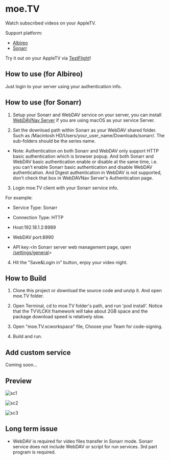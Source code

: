 # moe.TV
Watch subscribed videos on your AppleTV.

Support platform:
- [Albireo](https://github.com/lordfriend/Albireo)
- [Sonarr](https://sonarr.tv/)

Try it out on your AppleTV via [TestFlight](https://testflight.apple.com/join/86IoKxV6)!

## How to use (for Albireo)

Just login to your server using your authentication info.

## How to use (for Sonarr)

1. Setup your Sonarr and WebDAV service on your server, you can install [WebDAVNav Server](https://apps.apple.com/us/app/webdavnav-server/id747482894?mt=12) if you are using macOS as your service Server.

2. Set the download path within Sonarr as your WebDAV shared folder. Such as /Macintosh HD/Users/your_user_name/Downloads/sonarr/. The sub-folders should be the series name. 

- Note: Authentication on both Sonarr and WebDAV only support HTTP basic authentication which is browser popup. And both Sonarr and WebDAV basic authentication enable or disable at the same time, i.e. you can't enable Sonarr basic authentication and disable WebDAV authentication. And Digest authentication in WebDAV is not supported, don't check that box in WebDAVNav Server's Authentication page.

3. Login moe.TV client with your Sonarr service info.

For example:

- Service Type: Sonarr

- Connection Type: HTTP

- Host:192.18.1.2:8989

- WebDAV port:8990

- API key:<In Sonarr server web management page, open [/settings/general](http://127.0.0.1:8989/settings/general)>

4. Hit the "Save&Login in" button, enjoy your video night.

## How to Build

1. Clone this project or download the source code and unzip it. And open moe.TV folder.

2. Open Terminal, cd to moe.TV folder's path, and run 'pod install'. Notice that the TVVLCKit framework will take about 2GB space and the package download speed is relatively slow.

3. Open "moe.TV.xcworkspace" file, Choose your Team for code-signing.

4. Build and run.

## Add custom service
Coming soon...

## Preview

![sc1](https://pbs.twimg.com/media/EE-t6cfU8AAhj_3?format=jpg&name=large)

![sc2](https://pbs.twimg.com/media/ESsXkq6U0AAR2I9?format=jpg&name=large)

![sc3](https://pbs.twimg.com/media/EFTwM65U0AAeLSp?format=jpg&name=large)

## Long term issue

- WebDAV is required for video files transfer in Sonarr mode. Sonarr service does not include WebDAV or script for run services. 3rd part program is required.


